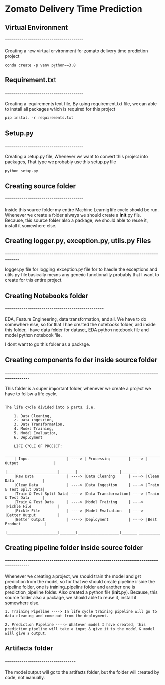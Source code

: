 # Zomato Delivery Time Prediction

## Virtual Environment
#### ---------------------------------------
Creating a new virtual environment for zomato delivery time prediction project

```
conda create -p venv python==3.8
```

## Requirement.txt
#### ---------------------------------------

Creating a requirements text file, By using requirement.txt file, we can able to install all packages which is required for this project

```
pip install -r requirements.txt
```

## Setup.py
#### ---------------------------------------

Creating a setup.py file, Whenever we want to convert this project into packages, That type we probably use this setup.py file

```
python setup.py
```

## Creating source folder
#### ---------------------------------------
Inside this source folder my entire Machine Learnig life cycle should be run.  Whenever we create a folder always we should create a __init__.py file.  Because, this source folder also a package, we should able to reuse it, install it somewhere else.

## Creating logger.py, exception.py, utils.py Files
#### -----------------------------------------------------------------------------------

logger.py file for logging, exception.py file for to handle the exceptions and utils.py file basically means any generic functionality probably that I want to create for this entire project.

## Creating Notebooks folder
#### -------------------------------------------------
EDA, Feature Engineering, data transformation, and all.  We have to do somewhere else, so for that I hae created the notebooks folder, and inside this folder, I have data folder for dataset, EDA python notebook file and model python notebook file.

I dont want to go this folder as a package.

## Creating components folder inside source folder
#### ----------------------------------------------------------------------------------------
This folder is a super important folder, whenever we create a project we have to follow a life cycle.

```

The life cycle divided into 6 parts. i.e,

    1. Data Cleaning,
    2. Data Ingestion,
    3. Data Transformation,
    4. Model Training,
    5. Model Evaluation,
    6. Deployment

    LIFE CYCLE OF PROJECT:
    _____________________________________________________________________________________
    | Input                 | ----> | Processing        | ----> | Output                |
    |_______________________|_______|___________________|_______|_______________________|
    |Raw Data               | ----> |Data Cleaning      | ----> |Clean Data             |
    |Clean Data             | ----> |Data Ingestion     | ----> |Train & Test Split Data|
    |Train & Test Split Data| ----> |Data Transformation| ----> |Train & Test Data      |
    |Train & Test Data      | ----> |Model Training     | ----> |Pickle File            |
    |Pickle File            | ----> |Model Evaluation   | ----> |Better Output          |
    |Better Output          | ----> |Deployment         | ----> |Best Product           |
    |_______________________|_______|___________________|_______|_______________________|

```

## Creating pipeline folder inside source folder
#### ----------------------------------------------------------------------------------------
Whenever we creating a project, we should train the model and get prediction from the model, so for that we should create pipeline inside the pipeline folder, one is training_pipeline folder and another one is prediction_pipeline folder.  Also created a python file (__init__.py).  Because, this source folder also a package, we should able to reuse it, install it somewhere else.

    1. Training Pipeline ----> In life cycle training pipeline will go to data cleaning and come out from the deployment.

    2. Prediction Pipeline ----> Whatever model I have created, this prediction pipeline will take a input & give it to the model & model will give a output.

## Artifacts folder
#### -----------------------------------
The model output will go to the artifacts folder, but the folder will created by code, not manually.